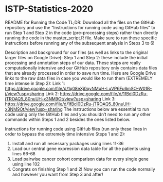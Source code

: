 # ISTP-Statistics-2020

README for Running the Code
TL;DR: Download all the files on the GitHub repository and use the “Instructions for running code using GitHub files” to run Step 1 and Step 2 in the code (pre-processing steps) rather than directly running the code in the master_script.R file. Make sure to run these specific instructions before running any of the subsequent analysis in Steps 3 to 6!

Description and background for our files (as well as links to the original larger files on Google Drive):
Step 1 and Step 2: these include the initial processing and annotation steps of our data. These steps are really computationally intensive and our GitHub repository only contains data files that are already processed in order to save run time. Here are Google Drive links to the raw data files in case you would like to run them (EXTREMELY time intense in Step 2): 
Link 1: https://drive.google.com/file/d/1q08eXj0qvNMuH-LuVP6Fu6mSO-W01B-j/view?usp=sharing 
Link 2: https://drive.google.com/file/d/1fBdi0DzRu-jTROAQ5_80nuUH-x3NM9Ot/view?usp=sharing
Link 3: https://drive.google.com/file/d/1fBdi0DzRu-jTROAQ5_80nuUH-x3NM9Ot/view?usp=sharing
The instructions below are essential to run code using only the GitHub files and you shouldn’t need to run any other commands within Steps 1 and 2 besides the ones listed below.

Instructions for running code using GitHub files (run only these lines in order to bypass the extremely time intensive Steps 1 and 2): 
1) Install and run all necessary packages using lines 11-36
2) Load our central gene expression data table for all the patients using lines 66-68
3) Load pairwise cancer cohort comparison data for every single gene using line 102
4) Congrats on finishing Step 1 and 2! Now you can run the code normally and however you want from Step 3 and after!

